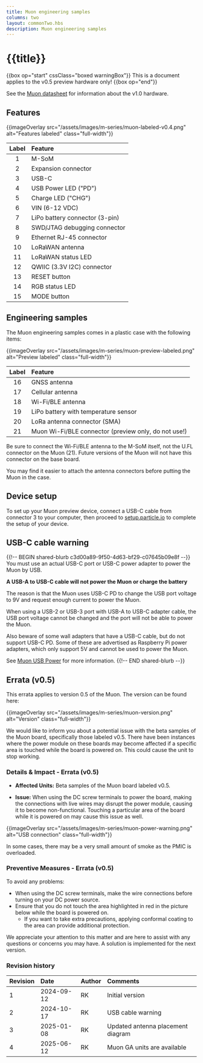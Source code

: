 ```yaml
---
title: Muon engineering samples
columns: two
layout: commonTwo.hbs
description: Muon engineering samples
---
```


# {{title}}

{{box op="start" cssClass="boxed warningBox"}}
This is a document applies to the v0.5 preview hardware only!
{{box op="end"}}

See the [Muon datasheet](/reference/datasheets/m-series/muon-datasheet/) for information about the v1.0 hardware.

## Features

{{imageOverlay src="/assets/images/m-series/muon-labeled-v0.4.png" alt="Features labeled" class="full-width"}}

| Label | Feature |
| :---: | :--- |
|  1 | M-SoM |
|  2 | Expansion connector |
|  3 | USB-C |
|  4 | USB Power LED ("PD") |
|  5 | Charge LED ("CHG") |
|  6 | VIN (6-12 VDC) |
|  7 | LiPo battery connector (3-pin) |
|  8 | SWD/JTAG debugging connector |
|  9 | Ethernet RJ-45 connector |
| 10 | LoRaWAN antenna |
| 11 | LoRaWAN status LED |
| 12 | QWIIC (3.3V I2C) connector |
| 13 | RESET button | 
| 14 | RGB status LED |
| 15 | MODE button |

## Engineering samples

The Muon engineering samples comes in a plastic case with the following items:

{{imageOverlay src="/assets/images/m-series/muon-preview-labeled.png" alt="Preview labeled" class="full-width"}}

| Label | Feature |
| :---: | :--- |
| 16 | GNSS antenna |
| 17 | Cellular antenna |
| 18 | Wi-Fi/BLE antenna |
| 19 | LiPo battery with temperature sensor |
| 20 | LoRa antenna connector (SMA) |
| 21 | Muon Wi-Fi/BLE connector (preview only, do not use!) |

Be sure to connect the Wi-Fi/BLE antenna to the M-SoM itself, not the U.FL connector on the Muon (21). Future versions
of the Muon will not have this connector on the base board.

You may find it easier to attach the antenna connectors before putting the Muon in the case.

## Device setup

To set up your Muon preview device, connect a USB-C cable from connector 3 to your computer, then proceed to [setup.particle.io](https://setup.particle.io/) to complete the setup of your device.

## USB-C cable warning

{{!-- BEGIN shared-blurb c3d00a89-9f50-4d63-bf29-c07645b09e8f --}}
You must use an actual USB-C port or USB-C power adapter to power the Muon by USB.

**A USB-A to USB-C cable will not power the Muon or charge the battery**

The reason is that the Muon uses USB-C PD to change the USB port voltage to 9V and request enough
current to power the Muon. 

When using a USB-2 or USB-3 port with USB-A to USB-C adapter cable, the USB port voltage cannot
be changed and the port will not be able to power the Muon.

Also beware of some wall adapters that have a USB-C cable, but do not support USB-C PD. Some
of these are advertised as Raspberry Pi power adapters, which only support 5V and cannot be used
to power the Muon.

See [Muon USB Power](/troubleshooting/guides/device-troubleshooting/muon-usb-power/) for more information.
{{!-- END shared-blurb --}}


## Errata (v0.5)

This errata applies to version 0.5 of the Muon. The version can be found here:

{{imageOverlay src="/assets/images/m-series/muon-version.png" alt="Version" class="full-width"}}


We would like to inform you about a potential issue with the beta samples of the Muon board, specifically those labeled v0.5. There have been instances where the power module on these boards may become affected if a specific area is touched while the board is powered on. This could cause the unit to stop working.

### Details & Impact - Errata (v0.5)

- **Affected Units:** Beta samples of the Muon board labeled v0.5.
        
- **Issue:** When using the DC screw terminals to power the board, making the connections with live wires may disrupt the power module, causing it to become non-functional. Touching a particular area of the board while it is powered on may cause this issue as well.
    
{{imageOverlay src="/assets/images/m-series/muon-power-warning.png" alt="USB connection" class="full-width"}}
    
In some cases, there may be a very small amount of smoke as the PMIC is overloaded. 
    
### Preventive Measures - Errata (v0.5)

To avoid any problems:

- When using the DC screw terminals, make the wire connections before turning on your DC power source.
- Ensure that you do not touch the area highlighted in red in the picture below while the board is powered on.
    - If you want to take extra precautions, applying conformal coating to the area can provide additional protection.

We appreciate your attention to this matter and are here to assist with any questions or concerns you may have. A solution is implemented for the next version.


### Revision history

| Revision | Date | Author | Comments |
|:---------|:-----|:-------|:---------|
|   1      | 2024-09-12 | RK | Initial version |
|   2      | 2024-10-17 | RK | USB cable warning |
|   3      | 2025-01-08 | RK | Updated antenna placement diagram |
|   4      | 2025-06-12 | RK | Muon GA units are available |

